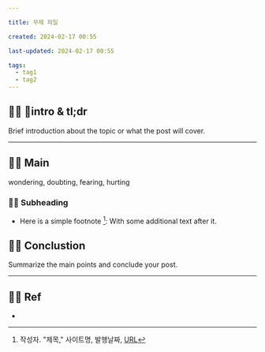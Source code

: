 ```yaml
---

title: 무제 파일

created: 2024-02-17 00:55

last-updated: 2024-02-17 00:55

tags:
  - tag1
  - tag2
---
```


## 👯‍♂️ intro & tl;dr

Brief introduction about the topic or what the post will cover.

--- 

## 👯‍♂️ Main

wondering, doubting, fearing, hurting

### 👯‍♂️ Subheading

- Here is a simple footnote [^1]:  With some additional text after it.

## 👯‍♂️ Conclustion

Summarize the main points and conclude your post.

--- 

## 👯‍♂️ Ref

- [^1]:  작성자. "제목," 사이트명, 발행날짜, [URL](www.naver.com)

